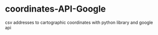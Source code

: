 # coordinates-API-Google
csv addresses to cartographic coordinates with python library and google api
